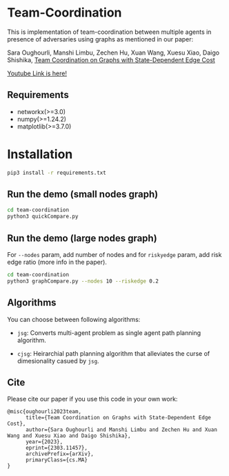 # Team-Coordination
This is implementation of team-coordination between multiple agents in presence of adversaries using graphs as mentioned in our paper:

Sara Oughourli, Manshi Limbu, Zechen Hu, Xuan Wang, Xuesu Xiao, Daigo Shishika, [Team Coordination on Graphs with State-Dependent Edge Cost](https://arxiv.org/abs/2303.11457)

[Youtube Link is here!](https://www.youtube.com/watch?v=UnMjOX3ffw8&ab_channel=DaigoShishika)

## Requirements
* networkx(>=3.0)
* numpy(>=1.24.2)
* matplotlib(>=3.7.0)


# Installation

```bash
pip3 install -r requirements.txt
```


## Run the demo (small nodes graph)

```bash
cd team-coordination
python3 quickCompare.py
```

## Run the demo (large nodes graph)
For `--nodes` param, add number of nodes and for `riskyedge` param, add risk edge ratio (more info in the paper). 

```bash
cd team-coordination
python3 graphCompare.py --nodes 10 --riskedge 0.2
```

## Algorithms 
You can choose between following algorithms:
* `jsg`: Converts multi-agent problem as single agent path planning algorithm. 

* `cjsg`: Heirarchial path planning algorithm that alleviates the curse of dimesionality casued by `jsg`. 


## Cite

Please cite our paper if you use this code in your own work:
```
@misc{oughourli2023team,
      title={Team Coordination on Graphs with State-Dependent Edge Cost}, 
      author={Sara Oughourli and Manshi Limbu and Zechen Hu and Xuan Wang and Xuesu Xiao and Daigo Shishika},
      year={2023},
      eprint={2303.11457},
      archivePrefix={arXiv},
      primaryClass={cs.MA}
}
```
